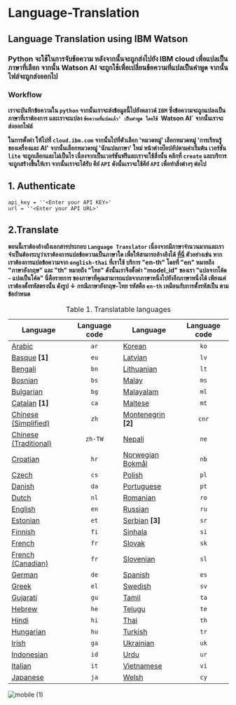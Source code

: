 # Language-Translation
## Language Translation using IBM Watson

### Python จะใช้ในการจับข้อความ หลังจากนั้นจะถูกส่งไปยัง IBM cloud เพื่อแปลเป็นภาษาที่เลือก จากนั้น Watson AI จะถูกใช้เพื่อเปลี่ยนข้อความที่แปลเป็นคำพูด จากนั้นไฟล์จะถูกส่งออกไป


### Workflow

**เราจะบันทึกข้อความใน `python` จากนั้นเราจะส่งข้อมูลนี้ไปยังคลาวด์ `IBM` ซึ่งข้อความจะถูกแปลงเป็นภาษาที่เราต้องการ และเราจะแปลง `ข้อความที่แปลแล้ว' เป็นคำพูด โดยใช้ `Watson AI` จากนั้นเราจะส่งออกไฟล์**

**ในการตั้งค่า ให้ไปที่ `cloud.ibm.com` จากนั้นไปที่ตัวเลือก 'หมวดหมู่' เลือกหมวดหมู่ 'การเรียนรู้ของเครื่องและ AI' จากนั้นเลือกหมวดหมู่ 'นักแปลภาษา' ใหม่ หน้าต่างป๊อปอัปตามค่าเริ่มต้น เวอร์ชัน `lite` จะถูกเลือกและไม่เป็นไร เนื่องจากเป็นเวอร์ชันฟรีและเราจะใช้สิ่งนั้น คลิกที่ `create` และบริการจะถูกสร้างขึ้นให้เรา จากนั้นเราจะได้รับ คีย์ `API` ดังนั้นเราจะใช้คีย์ `API` เพื่อทำสิ่งต่างๆ ต่อไป**

## 1. Authenticate
```
api_key = ''<Enter your API KEY>'
url = ''<Enter your API URL>'
```

## 2.Translate
**ตอนนี้เราต้องอ้างถึงเอกสารประกอบ `Language Translator` เนื่องจากมีภาษาจำนวนมากและเราจำเป็นต้องระบุว่าเราต้องการแปลข้อความเป็นภาษาใด เพื่อให้สามารถอ้างอิงได้ <a href = " https://cloud.ibm.com/docs/language-translator?topic=language-translator-translation-models">ที่นี่</a> ตัวอย่างเช่น หากเราต้องการแปลข้อความจาก `english-thai` ที่เราใช้ บริการ "en-th" โดยที่ "en" หมายถึง "ภาษาอังกฤษ" และ "th" หมายถึง "ไทย" ดังนั้นเราจึงตั้งค่า "model_id" ของเรา "แปลจากโค้ด - แปลเป็นโค้ด" นี่คือรายการ ของภาษาที่คุณสามารถแปลจากภาษาหนึ่งไปยังอีกภาษาหนึ่งได้ เพียงแค่เราต้องตั้งรหัสตรงนั้น ดังรูป ↓ กรณีภาษาอังกฤษ-ไทย รหัสคือ `en-th` เหมือนกับการตั้งรหัสเป็น ตามข้อกำหนด**

<table>
            <caption>Table 1. Translatable languages</caption>
            <thead>
              <tr class="doc-tr-even">
                <th>Language</th>
                <th style="text-align:center">Language code</th>
                <th>Language</th>
                <th style="text-align:center">Language code</th>
              </tr>
            </thead>
            <tbody>
              <tr class="doc-tr-odd">
                <td><a href="#arabic">Arabic</a></td>
                <td style="text-align:center"><code>ar</code></td>
                <td><a href="#korean">Korean</a></td>
                <td style="text-align:center"><code>ko</code></td>
              </tr>
              <tr class="doc-tr-even">
                <td><a href="#basque">Basque</a> <strong>[1]</strong></td>
                <td style="text-align:center"><code>eu</code></td>
                <td><a href="#latvian">Latvian</a></td>
                <td style="text-align:center"><code>lv</code></td>
              </tr>
              <tr class="doc-tr-odd">
                <td><a href="#bengali">Bengali</a></td>
                <td style="text-align:center"><code>bn</code></td>
                <td><a href="#lithuanian">Lithuanian</a></td>
                <td style="text-align:center"><code>lt</code></td>
              </tr>
              <tr class="doc-tr-even">
                <td><a href="#bosnian">Bosnian</a></td>
                <td style="text-align:center"><code>bs</code></td>
                <td><a href="#malay">Malay</a></td>
                <td style="text-align:center"><code>ms</code></td>
              </tr>
              <tr class="doc-tr-odd">
                <td><a href="#bulgarian">Bulgarian</a></td>
                <td style="text-align:center"><code>bg</code></td>
                <td><a href="#malayalam">Malayalam</a></td>
                <td style="text-align:center"><code>ml</code></td>
              </tr>
              <tr class="doc-tr-even">
                <td><a href="#catalan">Catalan</a> <strong>[1]</strong></td>
                <td style="text-align:center"><code>ca</code></td>
                <td><a href="#maltese">Maltese</a></td>
                <td style="text-align:center"><code>mt</code></td>
              </tr>
              <tr class="doc-tr-odd">
                <td><a href="#chinese-simplified">Chinese (Simplified)</a></td>
                <td style="text-align:center"><code>zh</code></td>
                <td><a href="#montenegrin">Montenegrin</a> <strong>[2]</strong></td>
                <td style="text-align:center"><code>cnr</code></td>
              </tr>
              <tr class="doc-tr-even">
                <td><a href="#chinese-traditional">Chinese (Traditional)</a></td>
                <td style="text-align:center"><code>zh-TW</code></td>
                <td><a href="#nepali">Nepali</a></td>
                <td style="text-align:center"><code>ne</code></td>
              </tr>
              <tr class="doc-tr-odd">
                <td><a href="#croatian">Croatian</a></td>
                <td style="text-align:center"><code>hr</code></td>
                <td><a href="#norwegian-bokmal">Norwegian Bokmål</a></td>
                <td style="text-align:center"><code>nb</code></td>
              </tr>
              <tr class="doc-tr-even">
                <td><a href="#czech">Czech</a></td>
                <td style="text-align:center"><code>cs</code></td>
                <td><a href="#polish">Polish</a></td>
                <td style="text-align:center"><code>pl</code></td>
              </tr>
              <tr class="doc-tr-odd">
                <td><a href="#danish">Danish</a></td>
                <td style="text-align:center"><code>da</code></td>
                <td><a href="#portuguese">Portuguese</a></td>
                <td style="text-align:center"><code>pt</code></td>
              </tr>
              <tr class="doc-tr-even">
                <td><a href="#dutch">Dutch</a></td>
                <td style="text-align:center"><code>nl</code></td>
                <td><a href="#romanian">Romanian</a></td>
                <td style="text-align:center"><code>ro</code></td>
              </tr>
              <tr class="doc-tr-odd">
                <td><a href="#english">English</a></td>
                <td style="text-align:center"><code>en</code></td>
                <td><a href="#russian">Russian</a></td>
                <td style="text-align:center"><code>ru</code></td>
              </tr>
              <tr class="doc-tr-even">
                <td><a href="#estonian">Estonian</a></td>
                <td style="text-align:center"><code>et</code></td>
                <td><a href="#serbian">Serbian</a> <strong>[3]</strong></td>
                <td style="text-align:center"><code>sr</code></td>
              </tr>
              <tr class="doc-tr-odd">
                <td><a href="#finnish">Finnish</a></td>
                <td style="text-align:center"><code>fi</code></td>
                <td><a href="#sinhala">Sinhala</a></td>
                <td style="text-align:center"><code>si</code></td>
              </tr>
              <tr class="doc-tr-even">
                <td><a href="#french">French</a></td>
                <td style="text-align:center"><code>fr</code></td>
                <td><a href="#slovak">Slovak</a></td>
                <td style="text-align:center"><code>sk</code></td>
              </tr>
              <tr class="doc-tr-odd">
                <td><a href="#french-canadian">French (Canadian)</a></td>
                <td style="text-align:center"><code>fr</code></td>
                <td><a href="#slovenian">Slovenian</a></td>
                <td style="text-align:center"><code>sl</code></td>
              </tr>
              <tr class="doc-tr-even">
                <td><a href="#german">German</a></td>
                <td style="text-align:center"><code>de</code></td>
                <td><a href="#spanish">Spanish</a></td>
                <td style="text-align:center"><code>es</code></td>
              </tr>
              <tr class="doc-tr-odd">
                <td><a href="#greek">Greek</a></td>
                <td style="text-align:center"><code>el</code></td>
                <td><a href="#swedish">Swedish</a></td>
                <td style="text-align:center"><code>sv</code></td>
              </tr>
              <tr class="doc-tr-even">
                <td><a href="#gujarati">Gujarati</a></td>
                <td style="text-align:center"><code>gu</code></td>
                <td><a href="#tamil">Tamil</a></td>
                <td style="text-align:center"><code>ta</code></td>
              </tr>
              <tr class="doc-tr-odd">
                <td><a href="#hebrew">Hebrew</a></td>
                <td style="text-align:center"><code>he</code></td>
                <td><a href="#telugu">Telugu</a></td>
                <td style="text-align:center"><code>te</code></td>
              </tr>
              <tr class="doc-tr-even">
                <td><a href="#hindi">Hindi</a></td>
                <td style="text-align:center"><code>hi</code></td>
                <td><a href="#thai">Thai</a></td>
                <td style="text-align:center"><code>th</code></td>
              </tr>
              <tr class="doc-tr-odd">
                <td><a href="#hungarian">Hungarian</a></td>
                <td style="text-align:center"><code>hu</code></td>
                <td><a href="#turkish">Turkish</a></td>
                <td style="text-align:center"><code>tr</code></td>
              </tr>
              <tr class="doc-tr-even">
                <td><a href="#irish">Irish</a></td>
                <td style="text-align:center"><code>ga</code></td>
                <td><a href="#ukrainian">Ukrainian</a></td>
                <td style="text-align:center"><code>uk</code></td>
              </tr>
              <tr class="doc-tr-odd">
                <td><a href="#indonesian">Indonesian</a></td>
                <td style="text-align:center"><code>id</code></td>
                <td><a href="#urdu">Urdu</a></td>
                <td style="text-align:center"><code>ur</code></td>
              </tr>
              <tr class="doc-tr-even">
                <td><a href="#italian">Italian</a></td>
                <td style="text-align:center"><code>it</code></td>
                <td><a href="#vietnamese">Vietnamese</a></td>
                <td style="text-align:center"><code>vi</code></td>
              </tr>
              <tr class="doc-tr-odd">
                <td><a href="#japanese">Japanese</a></td>
                <td style="text-align:center"><code>ja</code></td>
                <td><a href="#welsh">Welsh</a></td>
                <td style="text-align:center"><code>cy</code></td>
              </tr>
            </tbody>
          </table>
          
![mobile (1)](https://user-images.githubusercontent.com/79361511/207608676-9ea4af12-2ce5-4a21-b9e4-2143592b8ed0.gif)



